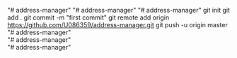 "# address-manager" 
"# address-manager" 
"# address-manager"  git init git add . git commit -m "first commit" git remote add origin https://github.com/U086359/address-manager.git git push -u origin master
"# address-manager"  
"# address-manager"  
"# address-manager"  

